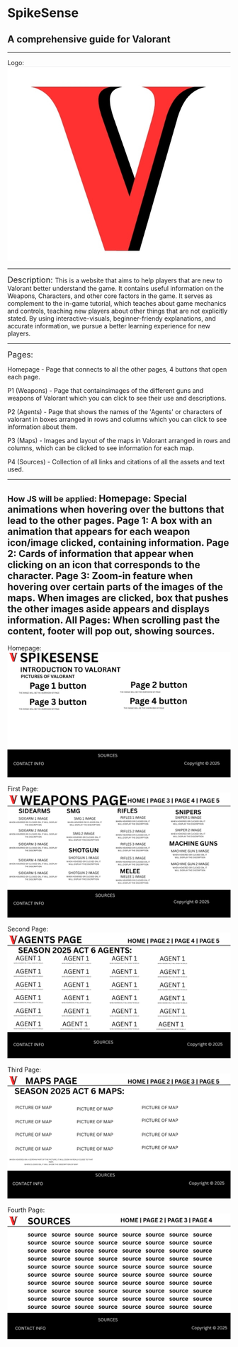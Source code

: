 # SpikeSense 


## A comprehensive guide for Valorant
---
Logo: \
![alt](./assets/logo.png)

---
<font size="4"> Description: </font>
This is a website that aims to help players that are new to Valorant better understand the game. It contains useful information on the Weapons, Characters, and other core factors in the game. It serves as complement to the in-game tutorial, which teaches about game mechanics and controls, teaching new players about other things that are not explicitly stated. By using interactive-visuals, beginner-friendy explanations, and accurate information, we pursue a better learning experience for new players.

---
<font size="4"> Pages: </font> 

Homepage - Page that connects to all the other pages, 4 buttons that open each page.

P1 (Weapons) - Page that containsimages of the different guns and weapons of Valorant which you can click to see their use and descriptions.

P2 (Agents)  - Page that shows the names of the 'Agents' or characters of valorant in boxes arranged in rows and columns which you can click to see information about them.

P3 (Maps) - Images and layout of the maps in Valorant arranged in rows and columns, which can be clicked to see information for each map.

P4 (Sources) - Collection of all links and citations of all the assets and text used.

---
<font size="4"> How JS will be applied: </font> 
Homepage: Special animations when hovering over the buttons that lead to the other pages.
Page 1: A box with an animation that appears for each weapon icon/image clicked, containing information.
Page 2: Cards of information that appear when clicking on an icon that corresponds to the character. 
Page 3: Zoom-in feature when hovering over certain parts of the images of the maps. When images are clicked, box that pushes the other images aside appears and displays information.
All Pages: When scrolling past the content, footer will pop out, showing sources.
---
Homepage: \
![alt](./assets/1.png)

First Page:\
![alt](./assets/2.png)

Second Page:\
![alt](./assets/3.png)

Third Page:\
![alt](./assets/4.png)

Fourth Page:\
![alt](./assets/5.png)